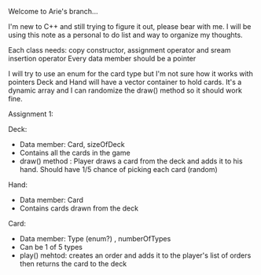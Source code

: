 Welcome to Arie's branch... 

I'm new to C++ and still trying to figure it out, please bear with me.
I will be using this note as a personal to do list and way to organize my thoughts.


Each class needs: copy constructor, assignment operator and sream insertion operator
Every data member should be a pointer

I will try to use an enum for the card type but I'm not sure how it works with pointers
Deck and Hand will have a vector container to hold cards. It's a dynamic array and I can randomize the draw() method so it should work fine. 

Assignment 1: 

Deck: 
- Data member: Card, sizeOfDeck
- Contains all the cards in the game 
- draw() method : 
Player draws a card from the deck and adds it to his hand.
Should have 1/5 chance of picking each card (random) 

Hand:
- Data member: Card
- Contains cards drawn from the deck

Card: 
- Data member: Type (enum?) , numberOfTypes 
- Can be 1 of 5 types
- play() mehtod: 
creates an order and adds it to the player's list of orders 
then returns the card to the deck
